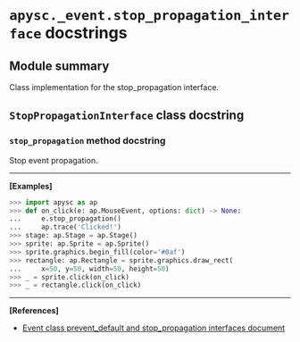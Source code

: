# `apysc._event.stop_propagation_interface` docstrings

## Module summary

Class implementation for the stop_propagation interface.

## `StopPropagationInterface` class docstring

### `stop_propagation` method docstring

Stop event propagation.<hr>

**[Examples]**

```py
>>> import apysc as ap
>>> def on_click(e: ap.MouseEvent, options: dict) -> None:
...     e.stop_propagation()
...     ap.trace('Clicked!')
>>> stage: ap.Stage = ap.Stage()
>>> sprite: ap.Sprite = ap.Sprite()
>>> sprite.graphics.begin_fill(color='#0af')
>>> rectangle: ap.Rectangle = sprite.graphics.draw_rect(
...     x=50, y=50, width=50, height=50)
>>> _ = sprite.click(on_click)
>>> _ = rectangle.click(on_click)
```

<hr>

**[References]**

- [Event class prevent_default and stop_propagation interfaces document](https://simon-ritchie.github.io/apysc/en/event_prevent_default_and_stop_propagation.html)